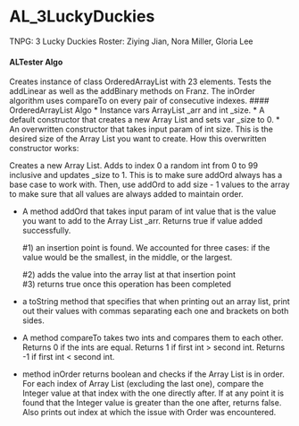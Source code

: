 # AL_3LuckyDuckies

TNPG: 3 Lucky Duckies
Roster: Ziying Jian, Nora Miller, Gloria Lee

#### ALTester Algo
<restate here>
  Creates instance of class OrderedArrayList with 23 elements. Tests the addLinear as well as the addBinary methods on Franz. The inOrder algorithm uses compareTo on every pair of consecutive indexes. 
#### OrderedArrayList Algo
* Instance vars ArrayList<Integer> _arr and int _size.
* A default constructor that creates a new Array List and sets var _size to 0.
* An overwritten constructor that takes input param of int size. This is the desired size of the Array List you want to create.    
How this overwritten constructor works: 
  
  Creates a new Array List. Adds to index 0 a random int from 0 to 99 inclusive and updates _size to 1. This is to make sure addOrd always has a base case to work with. Then, use addOrd to add size - 1 values to the array to make sure that all values are always added to maintain order.
  
 * A method addOrd that takes input param of int value that is the value you want to add to the Array List _arr. Returns true if value added successfully. 
  
    #1) an insertion point is found.
      We accounted for three cases: if the value would be the smallest, in the middle, or the largest.
  
    #2) adds the value into the array list at that insertion point  
  #3) returns true once this operation has been completed
  
 * a toString method that specifies that when printing out an array list, print out their values with commas separating each one and brackets on both sides.
  
 * A method compareTo takes two ints and compares them to each other. Returns 0 if the ints are equal. Returns 1 if first int > second int. Returns -1 if first int < second int.
 
 * method inOrder returns boolean and checks if the Array List is in order. For each index of Array List (excluding the last one), compare the Integer value at that index with the one directly after. If at any point it is found that the Integer value is greater than the one after, returns false. 
 Also prints out index at which the issue with Order was encountered.
  

